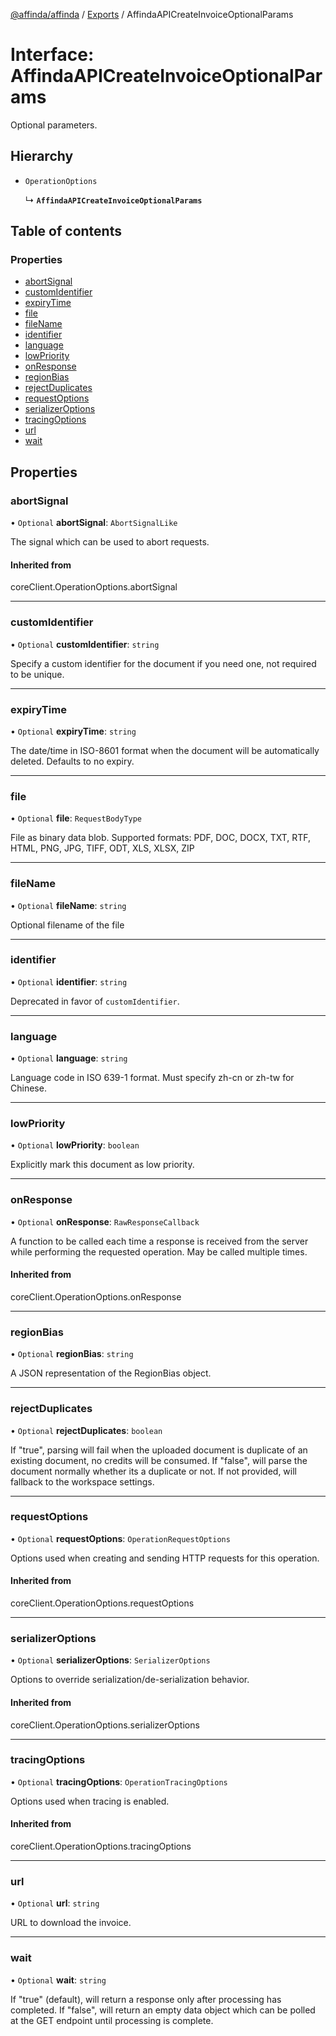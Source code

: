 [@affinda/affinda](../README.md) / [Exports](../modules.md) / AffindaAPICreateInvoiceOptionalParams

# Interface: AffindaAPICreateInvoiceOptionalParams

Optional parameters.

## Hierarchy

- `OperationOptions`

  ↳ **`AffindaAPICreateInvoiceOptionalParams`**

## Table of contents

### Properties

- [abortSignal](AffindaAPICreateInvoiceOptionalParams.md#abortsignal)
- [customIdentifier](AffindaAPICreateInvoiceOptionalParams.md#customidentifier)
- [expiryTime](AffindaAPICreateInvoiceOptionalParams.md#expirytime)
- [file](AffindaAPICreateInvoiceOptionalParams.md#file)
- [fileName](AffindaAPICreateInvoiceOptionalParams.md#filename)
- [identifier](AffindaAPICreateInvoiceOptionalParams.md#identifier)
- [language](AffindaAPICreateInvoiceOptionalParams.md#language)
- [lowPriority](AffindaAPICreateInvoiceOptionalParams.md#lowpriority)
- [onResponse](AffindaAPICreateInvoiceOptionalParams.md#onresponse)
- [regionBias](AffindaAPICreateInvoiceOptionalParams.md#regionbias)
- [rejectDuplicates](AffindaAPICreateInvoiceOptionalParams.md#rejectduplicates)
- [requestOptions](AffindaAPICreateInvoiceOptionalParams.md#requestoptions)
- [serializerOptions](AffindaAPICreateInvoiceOptionalParams.md#serializeroptions)
- [tracingOptions](AffindaAPICreateInvoiceOptionalParams.md#tracingoptions)
- [url](AffindaAPICreateInvoiceOptionalParams.md#url)
- [wait](AffindaAPICreateInvoiceOptionalParams.md#wait)

## Properties

### abortSignal

• `Optional` **abortSignal**: `AbortSignalLike`

The signal which can be used to abort requests.

#### Inherited from

coreClient.OperationOptions.abortSignal

___

### customIdentifier

• `Optional` **customIdentifier**: `string`

Specify a custom identifier for the document if you need one, not required to be unique.

___

### expiryTime

• `Optional` **expiryTime**: `string`

The date/time in ISO-8601 format when the document will be automatically deleted.  Defaults to no expiry.

___

### file

• `Optional` **file**: `RequestBodyType`

File as binary data blob. Supported formats: PDF, DOC, DOCX, TXT, RTF, HTML, PNG, JPG, TIFF, ODT, XLS, XLSX, ZIP

___

### fileName

• `Optional` **fileName**: `string`

Optional filename of the file

___

### identifier

• `Optional` **identifier**: `string`

Deprecated in favor of `customIdentifier`.

___

### language

• `Optional` **language**: `string`

Language code in ISO 639-1 format. Must specify zh-cn or zh-tw for Chinese.

___

### lowPriority

• `Optional` **lowPriority**: `boolean`

Explicitly mark this document as low priority.

___

### onResponse

• `Optional` **onResponse**: `RawResponseCallback`

A function to be called each time a response is received from the server
while performing the requested operation.
May be called multiple times.

#### Inherited from

coreClient.OperationOptions.onResponse

___

### regionBias

• `Optional` **regionBias**: `string`

A JSON representation of the RegionBias object.

___

### rejectDuplicates

• `Optional` **rejectDuplicates**: `boolean`

If "true", parsing will fail when the uploaded document is duplicate of an existing document, no credits will be consumed. If "false", will parse the document normally whether its a duplicate or not. If not provided, will fallback to the workspace settings.

___

### requestOptions

• `Optional` **requestOptions**: `OperationRequestOptions`

Options used when creating and sending HTTP requests for this operation.

#### Inherited from

coreClient.OperationOptions.requestOptions

___

### serializerOptions

• `Optional` **serializerOptions**: `SerializerOptions`

Options to override serialization/de-serialization behavior.

#### Inherited from

coreClient.OperationOptions.serializerOptions

___

### tracingOptions

• `Optional` **tracingOptions**: `OperationTracingOptions`

Options used when tracing is enabled.

#### Inherited from

coreClient.OperationOptions.tracingOptions

___

### url

• `Optional` **url**: `string`

URL to download the invoice.

___

### wait

• `Optional` **wait**: `string`

If "true" (default), will return a response only after processing has completed. If "false", will return an empty data object which can be polled at the GET endpoint until processing is complete.
